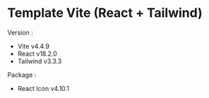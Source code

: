 # Template Vite (React + Tailwind)

Version :
- Vite v4.4.9
- React v18.2.0
- Tailwind v3.3.3

Package :
- React Icon v4.10.1
